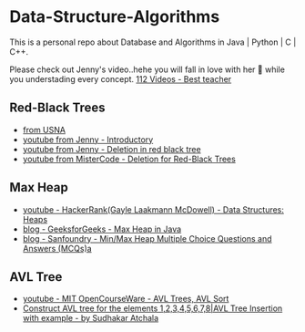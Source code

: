 # Data-Structure-Algorithms
This is a personal repo about Database and Algorithms in Java | Python | C | C++.

Please check out Jenny's video..hehe you will fall in love with her 🥰 while you understading every concept. [112 Videos - Best teacher](https://www.youtube.com/watch?v=AT14lCXuMKI&list=PLdo5W4Nhv31bbKJzrsKfMpo_grxuLl8LU)

## Red-Black Trees
- [from USNA](https://www.usna.edu/Users/cs/crabbe/SI321/current/red-black/red-black.html#:~:text=In%20this%20manner%2C%20the%20double,black%2C%20and%20y%20is%20red.)
- [youtube from Jenny - Introductory](https://www.youtube.com/watch?v=3RQtq7PDHog)
- [youtube from Jenny - Deletion in red black tree](https://www.youtube.com/watch?v=w5cvkTXY0vQ)
- [youtube from MisterCode - Deletion for Red-Black Trees](https://www.youtube.com/watch?v=_c30ot0Kcis)

## Max Heap
- [youtube - HackerRank(Gayle Laakmann McDowell) - Data Structures: Heaps](https://www.youtube.com/watch?v=t0Cq6tVNRBA)
- [blog - GeeksforGeeks - Max Heap in Java](https://www.geeksforgeeks.org/max-heap-in-java/)
- [blog - Sanfoundry - Min/Max Heap Multiple Choice Questions and Answers (MCQs)a](https://www.sanfoundry.com/min-max-heap-multiple-choice-questions-answers-mcqs/)

## AVL Tree
- [youtube - MIT OpenCourseWare - AVL Trees, AVL Sort](https://www.youtube.com/watch?v=FNeL18KsWPc)
- [Construct AVL tree for the elements 1,2,3,4,5,6,7,8|AVL Tree Insertion with example - by Sudhakar Atchala](https://www.youtube.com/watch?v=NWe2xmaroLY)
